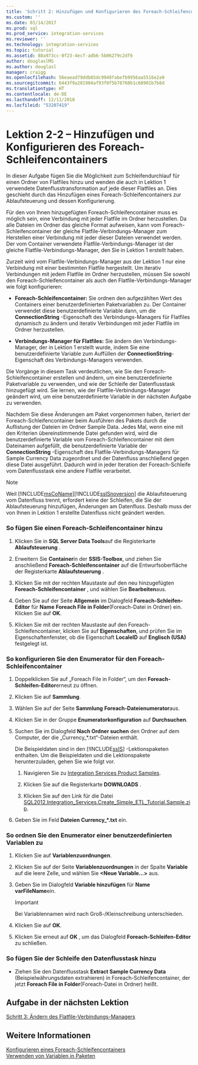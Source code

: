 ```yaml
---
title: 'Schritt 2: Hinzufügen und Konfigurieren des Foreach-Schleifencontainers | Microsoft-Dokumentation'
ms.custom: ''
ms.date: 03/14/2017
ms.prod: sql
ms.prod_service: integration-services
ms.reviewer: ''
ms.technology: integration-services
ms.topic: tutorial
ms.assetid: 88a973cc-0f23-4ecf-adb6-5b06279c2df6
author: douglaslMS
ms.author: douglasl
manager: craigg
ms.openlocfilehash: 56eaead79ddb85dc9948fabefb9956aa5516e2a9
ms.sourcegitcommit: 6443f9a281904af93f0f5b78760b1c68901b7b8d
ms.translationtype: HT
ms.contentlocale: de-DE
ms.lasthandoff: 12/11/2018
ms.locfileid: "53207419"
---
```

# <a name="lesson-2-2---adding-and-configuring-the-foreach-loop-container"></a>Lektion 2-2 – Hinzufügen und Konfigurieren des Foreach-Schleifencontainers
In dieser Aufgabe fügen Sie die Möglichkeit zum Schleifendurchlauf für einen Ordner von Flatfiles hinzu und wenden die auch in Lektion 1 verwendete Datenflusstransformation auf jede dieser Flatfiles an. Dies geschieht durch das Hinzufügen eines Foreach-Schleifencontainers zur Ablaufsteuerung und dessen Konfigurierung.  
  
Für den von Ihnen hinzugefügten Foreach-Schleifencontainer muss es möglich sein, eine Verbindung mit jeder Flatfile im Ordner herzustellen. Da alle Dateien im Ordner das gleiche Format aufweisen, kann vom Foreach-Schleifencontainer der gleiche Flatfile-Verbindungs-Manager zum Herstellen einer Verbindung mit jeder dieser Dateien verwendet werden. Der vom Container verwendete Flatfile-Verbindungs-Manager ist der gleiche Flatfile-Verbindungs-Manager, den Sie in Lektion 1 erstellt haben.  
  
Zurzeit wird vom Flatfile-Verbindungs-Manager aus der Lektion 1 nur eine Verbindung mit einer bestimmten Flatfile hergestellt. Um iterativ Verbindungen mit jedem Flatfile im Ordner herzustellen, müssen Sie sowohl den Foreach-Schleifencontainer als auch den Flatfile-Verbindungs-Manager wie folgt konfigurieren:  
  
-   **Foreach-Schleifencontainer:** Sie ordnen den aufgezählten Wert des Containers einer benutzerdefinierten Paketvariablen zu. Der Container verwendet diese benutzerdefinierte Variable dann, um die **ConnectionString** -Eigenschaft des Verbindungs-Managers für Flatfiles dynamisch zu ändern und iterativ Verbindungen mit jeder Flatfile im Ordner herzustellen.  
  
-   **Verbindungs-Manager für Flatfiles:** Sie ändern den Verbindungs-Manager, der in Lektion 1 erstellt wurde, indem Sie eine benutzerdefinierte Variable zum Auffüllen der **ConnectionString**-Eigenschaft des Verbindungs-Managers verwenden.  
  
Die Vorgänge in diesem Task verdeutlichen, wie Sie den Foreach-Schleifencontainer erstellen und ändern, um eine benutzerdefinierte Paketvariable zu verwenden, und wie der Schleife der Datenflusstask hinzugefügt wird. Sie lernen, wie der Flatfile-Verbindungs-Manager geändert wird, um eine benutzerdefinierte Variable in der nächsten Aufgabe zu verwenden.  
  
Nachdem Sie diese Änderungen am Paket vorgenommen haben, iteriert der Foreach-Schleifencontainer beim Ausführen des Pakets durch die Auflistung der Dateien im Ordner Sample Data. Jedes Mal, wenn eine mit den Kriterien übereinstimmende Datei gefunden wird, wird die benutzerdefinierte Variable vom Foreach-Schleifencontainer mit dem Dateinamen aufgefüllt, die benutzerdefinierte Variable der **ConnectionString** -Eigenschaft des Flatfile-Verbindungs-Managers für Sample Currency Data zugeordnet und der Datenfluss anschließend gegen diese Datei ausgeführt. Dadurch wird in jeder Iteration der Foreach-Schleife vom Datenflusstask eine andere Flatfile verarbeitet.  
  
> [!NOTE]
> Weil [!INCLUDE[msCoName](../includes/msconame-md.md)][!INCLUDE[ssISnoversion](../includes/ssisnoversion-md.md)] die Ablaufsteuerung vom Datenfluss trennt, erfordert keine der Schleifen, die Sie der Ablaufsteuerung hinzufügen, Änderungen am Datenfluss. Deshalb muss der von Ihnen in Lektion 1 erstellte Datenfluss nicht geändert werden.  
  
### <a name="to-add-a-foreach-loop-container"></a>So fügen Sie einen Foreach-Schleifencontainer hinzu  
  
1.  Klicken Sie in **SQL Server Data Tools**auf die Registerkarte **Ablaufsteuerung** .  
  
2.  Erweitern Sie **Container**in der **SSIS-Toolbox**, und ziehen Sie anschließend **Foreach-Schleifencontainer** auf die Entwurfsoberfläche der Registerkarte **Ablaufsteuerung** .  
  
3.  Klicken Sie mit der rechten Maustaste auf den neu hinzugefügten **Foreach-Schleifencontainer** , und wählen Sie **Bearbeiten**aus.  
  
4.  Geben Sie auf der Seite **Allgemein** im Dialogfeld **Foreach-Schleifen-Editor** für **Name** **Foreach File in Folder**(Foreach-Datei in Ordner) ein. Klicken Sie auf **OK**.  
  
5.  Klicken Sie mit der rechten Maustaste auf den Foreach-Schleifencontainer, klicken Sie auf **Eigenschaften**, und prüfen Sie im Eigenschaftenfenster, ob die Eigenschaft **LocaleID** auf **Englisch (USA)** festgelegt ist.  
  
### <a name="to-configure-the-enumerator-for-the-foreach-loop-container"></a>So konfigurieren Sie den Enumerator für den Foreach-Schleifencontainer  
  
1.  Doppelklicken Sie auf „Foreach File in Folder“, um den **Foreach-Schleifen-Editor**erneut zu öffnen.  
  
2.  Klicken Sie auf **Sammlung**.  
  
3.  Wählen Sie auf der Seite **Sammlung** **Foreach-Dateienumerator**aus.  
  
4.  Klicken Sie in der Gruppe **Enumeratorkonfiguration** auf **Durchsuchen**.  
  
5.  Suchen Sie im Dialogfeld **Nach Ordner suchen** den Ordner auf dem Computer, der die „Currency_*.txt“-Dateien enthält.  
  
    Die Beispieldaten sind in den [!INCLUDE[ssIS](../includes/ssis-md.md)] -Lektionspaketen enthalten. Um die Beispieldaten und die Lektionspakete herunterzuladen, gehen Sie wie folgt vor.  
  
    1.  Navigieren Sie zu [Integration Services Product Samples](https://go.microsoft.com/fwlink/?LinkId=275027). 
  
    2.  Klicken Sie auf die Registerkarte **DOWNLOADS** .  
  
    3.  Klicken Sie auf den Link für die Datei [SQL2012.Integration_Services.Create_Simple_ETL_Tutorial.Sample.zip](https://msftisprodsamples.codeplex.com/downloads/get/596031).  
  
6.  Geben Sie im Feld **Dateien** **Currency_\*.txt** ein.  
  
### <a name="to-map-the-enumerator-to-a-user-defined-variable"></a>So ordnen Sie den Enumerator einer benutzerdefinierten Variablen zu  
  
1.  Klicken Sie auf **Variablenzuordnungen**.  
  
2.  Klicken Sie auf der Seite **Variablenzuordnungen** in der Spalte **Variable** auf die leere Zelle, und wählen Sie **\<Neue Variable…>** aus.  
  
3.  Geben Sie im Dialogfeld **Variable hinzufügen** für **Name** **varFileName**ein.  
  
    > [!IMPORTANT]  
    > Bei Variablennamen wird nach Groß-/Kleinschreibung unterschieden.  
  
4.  Klicken Sie auf **OK**.  
  
5.  Klicken Sie erneut auf **OK** , um das Dialogfeld **Foreach-Schleifen-Editor** zu schließen.  
  
### <a name="to-add-the-data-flow-task-to-the-loop"></a>So fügen Sie der Schleife den Datenflusstask hinzu  
  
-   Ziehen Sie den Datenflusstask **Extract Sample Currency Data** (Beispielwährungsdaten extrahieren) in Foreach-Schleifencontainer, der jetzt **Foreach File in Folder**(Foreach-Datei in Ordner) heißt.  
  
## <a name="next-lesson-task"></a>Aufgabe in der nächsten Lektion  
[Schritt 3: Ändern des Flatfile-Verbindungs-Managers](../integration-services/lesson-2-3-modifying-the-flat-file-connection-manager.md)  
  
## <a name="see-also"></a>Weitere Informationen  
[Konfigurieren eines Foreach-Schleifencontainers](https://msdn.microsoft.com/library/519c6f96-5e1f-47d2-b96a-d49946948c25)  
[Verwenden von Variablen in Paketen](https://msdn.microsoft.com/library/7742e92d-46c5-4cc4-b9a3-45b688ddb787)  
  
  
  

